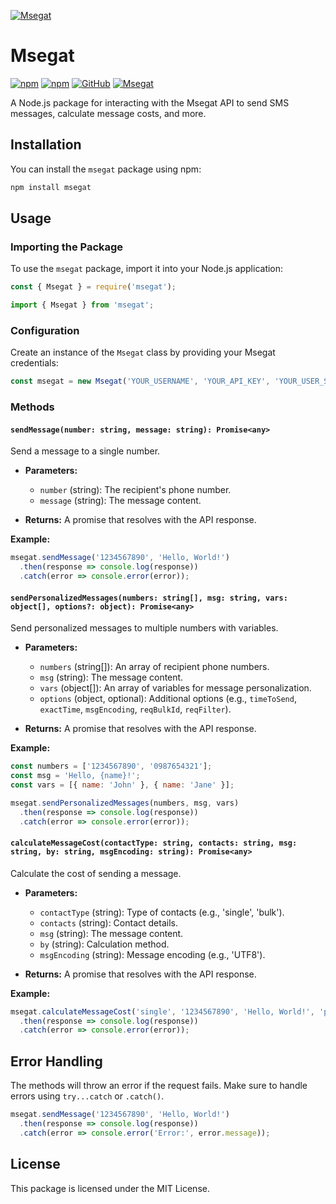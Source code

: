 
[![Msegat](https://www.msegat.com/public/assets/img/logo/msegat.png)](https://www.msegat.com/)
# Msegat
[![npm](https://img.shields.io/npm/v/msegat)](https://www.npmjs.com/package/msegat)
[![npm](https://img.shields.io/npm/dt/msegat)](https://www.npmjs.com/package/msegat)
[![GitHub](https://img.shields.io/github/license/abranhe/msegat)]()
[![Msegat](https://msegat.com/public/assets/img/preview/sms.png)]()

A Node.js package for interacting with the Msegat API to send SMS messages, calculate message costs, and more.

## Installation

You can install the `msegat` package using npm:

```bash
npm install msegat
```

## Usage

### Importing the Package

To use the `msegat` package, import it into your Node.js application:

```javascript
const { Msegat } = require('msegat');
```

```typescript
import { Msegat } from 'msegat';
```

### Configuration

Create an instance of the `Msegat` class by providing your Msegat credentials:

```javascript
const msegat = new Msegat('YOUR_USERNAME', 'YOUR_API_KEY', 'YOUR_USER_SENDER');
```

### Methods

#### `sendMessage(number: string, message: string): Promise<any>`

Send a message to a single number.

- **Parameters:**
  - `number` (string): The recipient's phone number.
  - `message` (string): The message content.

- **Returns:** A promise that resolves with the API response.

**Example:**

```javascript
msegat.sendMessage('1234567890', 'Hello, World!')
  .then(response => console.log(response))
  .catch(error => console.error(error));
```

#### `sendPersonalizedMessages(numbers: string[], msg: string, vars: object[], options?: object): Promise<any>`

Send personalized messages to multiple numbers with variables.

- **Parameters:**
  - `numbers` (string[]): An array of recipient phone numbers.
  - `msg` (string): The message content.
  - `vars` (object[]): An array of variables for message personalization.
  - `options` (object, optional): Additional options (e.g., `timeToSend`, `exactTime`, `msgEncoding`, `reqBulkId`, `reqFilter`).

- **Returns:** A promise that resolves with the API response.

**Example:**

```javascript
const numbers = ['1234567890', '0987654321'];
const msg = 'Hello, {name}!';
const vars = [{ name: 'John' }, { name: 'Jane' }];

msegat.sendPersonalizedMessages(numbers, msg, vars)
  .then(response => console.log(response))
  .catch(error => console.error(error));
```

#### `calculateMessageCost(contactType: string, contacts: string, msg: string, by: string, msgEncoding: string): Promise<any>`

Calculate the cost of sending a message.

- **Parameters:**
  - `contactType` (string): Type of contacts (e.g., 'single', 'bulk').
  - `contacts` (string): Contact details.
  - `msg` (string): The message content.
  - `by` (string): Calculation method.
  - `msgEncoding` (string): Message encoding (e.g., 'UTF8').

- **Returns:** A promise that resolves with the API response.

**Example:**

```javascript
msegat.calculateMessageCost('single', '1234567890', 'Hello, World!', 'per_sms', 'UTF8')
  .then(response => console.log(response))
  .catch(error => console.error(error));
```

## Error Handling

The methods will throw an error if the request fails. Make sure to handle errors using `try...catch` or `.catch()`.

```javascript
msegat.sendMessage('1234567890', 'Hello, World!')
  .then(response => console.log(response))
  .catch(error => console.error('Error:', error.message));
```

## License

This package is licensed under the MIT License.
